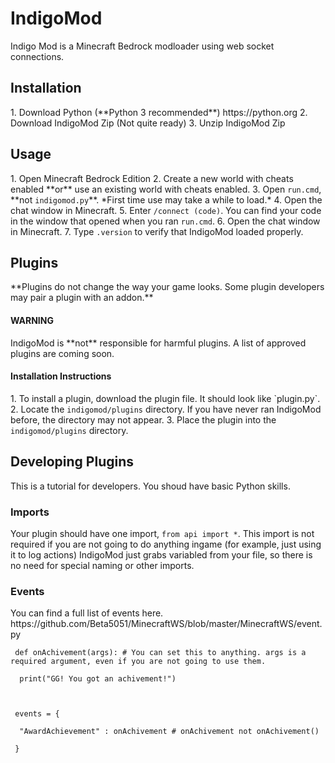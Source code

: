 <h1>IndigoMod</h1>
Indigo Mod is a Minecraft Bedrock modloader using web socket connections.
<h2>Installation</h2>
1. Download Python (**Python 3 recommended**) https://python.org
2. Download IndigoMod Zip (Not quite ready)
3. Unzip IndigoMod Zip
<h2>Usage</h2>
1. Open Minecraft Bedrock Edition
2. Create a new world with cheats enabled **or** use an existing world with cheats enabled.
3. Open <code>run.cmd</code>, **not <code>indigomod.py</code>**. *First time use may take a while to load.*
4. Open the chat window in Minecraft.
5. Enter <code>/connect (code)</code>. You can find your code in the window that opened when you ran <code>run.cmd</code>.
6. Open the chat window in Minecraft.
7. Type <code>.version</code> to verify that IndigoMod loaded properly.
<h2>Plugins</h2>
**Plugins do not change the way your game looks. Some plugin developers may pair a plugin with an addon.**
<h4>WARNING</h4>
IndigoMod is **not** responsible for harmful plugins. A list of approved plugins are coming soon.
<h4>Installation Instructions</h4>
1. To install a plugin, download the plugin file. It should look like `plugin.py`.
2. Locate the <code>indigomod/plugins</code> directory. If you have never ran IndigoMod before, the directory may not appear.
3. Place the plugin into the <code>indigomod/plugins</code> directory.
<h2>Developing Plugins</h2>
This is a tutorial for developers. You shoud have basic Python skills.
<h3>Imports</h3>
Your plugin should have one import, <code>from api import *</code>. This import is not required if you are not going to do anything ingame (for example, just using it to log actions)
IndigoMod just grabs variabled from your file, so there is no need for special naming or other imports.
<h3>Events</h3>
You can find a full list of events here. https://github.com/Beta5051/MinecraftWS/blob/master/MinecraftWS/event.py
<br>
<code>
 def onAchivement(args): # You can set this to anything. args is a required argument, even if you are not going to use them.<br>
  print("GG! You got an achivement!")<br>
 <br>
 events = {<br>
  "AwardAchievement" : onAchivement # onAchivement not onAchivement()<br>
 }<br>
</code>

